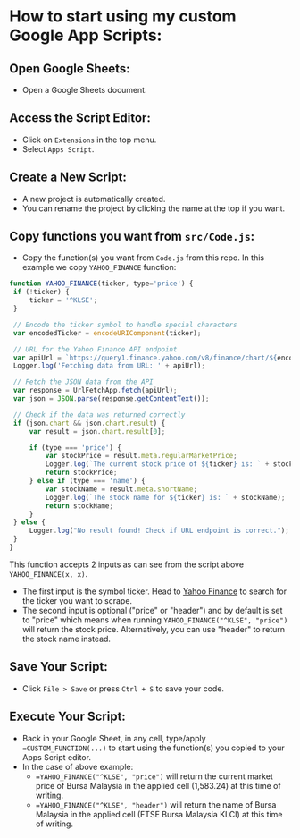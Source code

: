 # How to start using my custom Google App Scripts:

## Open Google Sheets:
   - Open a Google Sheets document.

## Access the Script Editor:
   - Click on `Extensions` in the top menu.
   - Select `Apps Script`.

## Create a New Script:
   - A new project is automatically created.
   - You can rename the project by clicking the name at the top if you want.

## Copy functions you want from `src/Code.js`:
   - Copy the function(s) you want from `Code.js` from this repo. In this example we copy `YAHOO_FINANCE` function:
   ```javascript
   function YAHOO_FINANCE(ticker, type='price') {
   	if (!ticker) {
   		ticker = '^KLSE';
   	}
   
   	// Encode the ticker symbol to handle special characters
   	var encodedTicker = encodeURIComponent(ticker);
   
   	// URL for the Yahoo Finance API endpoint
   	var apiUrl = `https://query1.finance.yahoo.com/v8/finance/chart/${encodedTicker}?range=1d&interval=1m`;
   	Logger.log('Fetching data from URL: ' + apiUrl);
   
   	// Fetch the JSON data from the API
   	var response = UrlFetchApp.fetch(apiUrl);
   	var json = JSON.parse(response.getContentText());
   
   	// Check if the data was returned correctly
   	if (json.chart && json.chart.result) {
   		var result = json.chart.result[0];
   
   		if (type === 'price') {
   			var stockPrice = result.meta.regularMarketPrice;
   			Logger.log(`The current stock price of ${ticker} is: ` + stockPrice);
   			return stockPrice;
   		} else if (type === 'name') {
   			var stockName = result.meta.shortName;
   			Logger.log(`The stock name for ${ticker} is: ` + stockName);
   			return stockName;
   		}
   	} else {
   		Logger.log("No result found! Check if URL endpoint is correct.");
   	}
   }
   ```
   This function accepts 2 inputs as can see from the script above `YAHOO_FINANCE(x, x)`.
   - The first input is the symbol ticker. Head to [Yahoo Finance](https://finance.yahoo.com/) to search for the ticker you want to scrape.
   - The second input is optional ("price" or "header") and by default is set to "price" which means when running `YAHOO_FINANCE("^KLSE", "price")` will return the stock price. Alternatively, you can use "header" to return the stock name instead.

## Save Your Script:
   - Click `File > Save` or press `Ctrl + S` to save your code.

## Execute Your Script:
   - Back in your Google Sheet, in any cell, type/apply `=CUSTOM_FUNCTION(...)` to start using the function(s) you copied to your Apps Script editor.
   - In the case of above example: 
      - `=YAHOO_FINANCE("^KLSE", "price")` will return the current market price of Bursa Malaysia in the applied cell (1,583.24) at this time of writing.
      - `=YAHOO_FINANCE("^KLSE", "header")` will return the name of Bursa Malaysia in the applied cell (FTSE Bursa Malaysia KLCI) at this time of writing.
